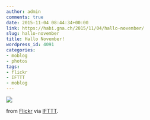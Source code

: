 ```yaml
---
author: admin
comments: true
date: 2015-11-04 08:44:34+00:00
link: https://habi.gna.ch/2015/11/04/hallo-november/
slug: hallo-november
title: Hallo November!
wordpress_id: 4091
categories:
- moblog
- photos
tags:
- flickr
- IFTTT
- moblog
---
```


![](http://ift.tt/1krDEWo)  

  

from [Flickr](http://flic.kr/p/AE7Xu1) via [IFTTT](http://ift.tt/1c4nCfM).
